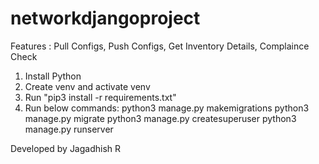 # networkdjangoproject
Features : Pull Configs, Push Configs, Get Inventory Details, Complaince Check

1) Install Python
2) Create venv and activate venv
3) Run "pip3 install -r requirements.txt"
4) Run below commands:
   python3 manage.py makemigrations
   python3 manage.py migrate
   python3 manage.py createsuperuser
   python3 manage.py runserver

Developed by Jagadhish R
